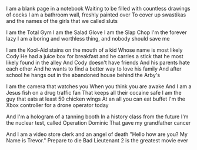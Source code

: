 I am a blank page in a notebook
Waiting to be filled with countless drawings of cocks
I am a bathroom wall, freshly painted over
To cover up swastikas and the names of the girls that we called sluts

I am the Total Gym
I am the Salad Glove
I am the Slap Chop
I'm the forever lazy
I am a boring and worthless thing, and nobody should save me

I am the Kool-Aid stains on the mouth of a kid
Whose name is most likely Cody
He had a juice box for breakfast and he carries a stick that he most likely found in the alley
And Cody doesn't have friends
And his parents hate each other
And he wants to find a better way to love his family
And after school he hangs out in the abandoned house behind the Arby's

I am the camera that watches you
When you think you are awake
And I am a Jesus fish on a drug traffic fan
That keeps all their cocaine safe
I am the guy that eats at least 50 chicken wings
At an all you can eat buffet
I'm the Xbox controller for a drone operator today

And I'm a hologram of a tanning booth
In a history class from the future
I'm the nuclear test, called Operation Dominic
That gave my grandfather cancer

And I am a video store clerk and an angel of death
"Hello how are you? My Name is Trevor."
Prepare to die
Bad Lieutenant 2 is the greatest movie ever


